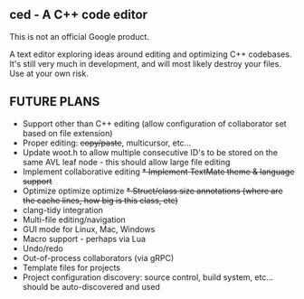 ced - A C++ code editor
-----------------------

This is not an official Google product.

A text editor exploring ideas around editing and optimizing C++ codebases.
It's still very much in development, and will most likely destroy your files.
Use at your own risk.

FUTURE PLANS
------------

* Support other than C++ editing (allow configuration of collaborator set based
  on file extension)
* Proper editing: ~~copy/paste~~, multicursor, etc...
* Update woot.h to allow multiple consecutive ID's to be stored on the same AVL
  leaf node - this should allow large file editing
* Implement collaborative editing
~~* Implement TextMate theme & language support~~
* Optimize optimize optimize
~~* Struct/class size annotations (where are the cache lines, how big is this
  class, etc)~~
* clang-tidy integration
* Multi-file editing/navigation
* GUI mode for Linux, Mac, Windows
* Macro support - perhaps via Lua
* Undo/redo
* Out-of-process collaborators (via gRPC)
* Template files for projects
* Project configuration discovery: source control, build system, etc... should
  be auto-discovered and used

